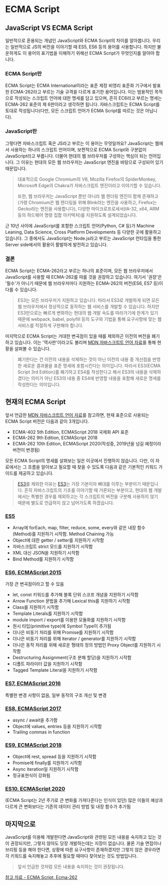 # ECMA Script

## JavaScript VS ECMA Script

일반적으로 혼용되는 개념인 JavaScript와 ECMA Script의 차이를 알아봅니다. 우리는 일반적으로 JS의 버전을 이야기할 때 ES5, ES6 등의 용어를 사용합니다. 하지만 불운하게도 이 용어의 표기법을 이해하기 위해선 ECMA Script가 무엇인지를 알아야 합니다.

### ECMA Script란

ECMA Script는 ECMA International이라는 표준 제정 비영리 표준화 기구에서 발표한 ECMA-262라고 부르는 기술 규격을 다르게 표기한 용어입니다. 이는 범용적인 목적으로 작성되는 스크립트 언어에 대한 명세를 담고 있으며, 흔히 EC6라고 부르는 명세는 ECMA-262 표준의 제 6판이라고 생각하면 됩니다. 자바스크립트는 ECMA Script를 토대로 작성됩니다(다만, 모든 스크립트 언어가 ECMA Script를 따르는 것은 아닙니다).

### JavaScript란

그렇다면 자바스크립트 혹은 JS라고 부르는 이 용어는 무엇일까요? JavaScript는 웹에서 사용하는 하나의 스크립트 언어이며, 보편적으로 ECMA Script와 구분없이 JavaScript라고 부릅니다. 더불어 현대의 웹 브라우저를 구성하는 핵심이 되는 언어입니다. 그 이유는 현대의 모든 웹 브라우저는 JavaScript 엔진을 바탕으로 구성되어 있기 때문입니다.

> 대표적으로 Google Chromium의 V8, Mozilla Firefox의 SpiderMonkey, Microsoft Edge의 Chakra가 자바스크립트 엔진이라고 이야기할 수 있습니다.
>
> 또한, 웹 브라우저는 JavaScript 뿐만 아니라 웹 렌더링 엔진이 함께 존재하고(가령 Chromium은 웹 렌더링을 위해 Blink라는 엔진을 사용하고, Firefox는 Gecko라는 엔진을 사용합니다), 다양한 마이크로프로세서(IA-32, x64, ARM 등의 하드웨어 명령 집합 아키텍처)를 지원하도록 설계되었습니다.

근 10년 사이에 JavaScript를 포함한 스크립트 언어(Python, C# 등)가 Machine Leaning, Data Science, Cross Platform Developments 등 다양한 곳에 활용하고 있습니다. 그 중에서도 JavaScript는 Node.js라고 부르는 JavaScript 런타임을 통한 Server side에서의 활용이 활발하게 발전하고 있습니다.

### 결론

ECMA Script는 ECMA-262라고 부르는 하나의 표준이며, 모든 웹 브라우저에서 JavaScript를 사용할 때 ECMA-262를 따를 것을 권장하고 있습니다. 여기서 '권장'은 '필수'가 아니기 때문에 웹 브라우저마다 지원하는 ECMA-262의 버전(ES6, ES7 등)이 다를 수 있습니다.

> ES3는 모든 브라우저가 지원하고 있습니다. 따라서 ES3로 개발하게 되면 모든 웹 브라우저에서 정상적으로 동작하는 웹 서비스를 개발할 수 있습니다. 하지만 ES3만으로는 빠르게 변화하는 현대의 웹 개발 속도를 따라가기에 한계가 있기 때문에 webpack, babel, polyfill 등의 도구와 기법을 통해 요구사항에 맞는 웹 서비스를 적절하게 구현해야 합니다.

마지막으로 ECMA Script는 거대한 변곡점이 있을 때를 제외하곤 이전의 버전을 폐기하고 있습니다. 이는 '역사판'이라고도 불리며 [MDN 자바스크립트 언어 자료](https://developer.mozilla.org/ko/docs/Web/JavaScript/%EC%96%B8%EC%96%B4_%EB%A6%AC%EC%86%8C%EC%8A%A4)를 통해 현황을 살펴볼 수 있습니다.

> 폐기한다는 건 이전의 내용을 삭제하는 것이 아닌 이전의 내용 중 개선점을 반영한 새로운 결과물을 표준 명세에 포함시킨다는 의미입니다. 따라서 ES3(ECMA Script 3rd Edition)를 폐기하고 ES4를 작성한다고 해서 ES3의 내용을 삭제하겠다는 의미가 아닌 ES3의 내용 중 ES4에 반영할 내용을 포함해 새로운 명세를 작성한다는 의미입니다.

## 현재의 ECMA Script

앞서 언급한 [MDN 자바스크립트 언어 자료](https://developer.mozilla.org/ko/docs/Web/JavaScript/%EC%96%B8%EC%96%B4_%EB%A6%AC%EC%86%8C%EC%8A%A4)를 참고하면, 현재 표준으로 사용되는 ECMA Script 버전은 다음과 같이 3개입니다.

- ECMA-402 5th Edition, ECMAScript 2018 국제화 API 표준
- ECMA-262 9th Edition, ECMAScript 2018
- ECMA-262 10th Edition, ECMAScript 2020(작성중, 2019년을 넘길 예정이라 버전이 변경됨)

모든 ECMA Script의 명세를 살펴보는 일은 이곳에서 진행하지 않습니다. 다만, 이 자료에서는 그 흐름을 알아보고 필요할 때 찾을 수 있도록 다음과 같은 기본적인 키워드 가이드를 제공하고 있습니다.

> [ES3](http://www.ecma-international.org/publications/files/ECMA-ST-ARCH/ECMA-262,%203rd%20edition,%20December%201999.pdf)를 제외한 이유는 [ES3](http://www.ecma-international.org/publications/files/ECMA-ST-ARCH/ECMA-262,%203rd%20edition,%20December%201999.pdf)는 가장 기본이자 뼈대를 이루는 부분이기 때문입니다. 흔히 자바스크립트의 기초를 이야기할 때 거론되는 부분이고, 현대의 웹 개발에서는 특별한 경우를 제외하고는 각 스크립트의 버전을 구분해 사용하지 않기 때문에 별도로 언급하지 않고 넘어가도록 하겠습니다.

### [ES5](http://www.ecma-international.org/publications/files/ECMA-ST-ARCH/ECMA-262%205th%20edition%20December%202009.pdf)

- Array에 forEach, map, filter, reduce, some, every와 같은 내장 함수(Method)를 지원하기 시작함. Method Chaining 가능
- Object에 대한 getter / setter를 지원하기 시작함
- 자바스크립트 strict 모드를 지원하기 시작함
- XML 대신 JSON을 지원하기 시작함
- Bind Method를 지원하기 시작함

### [ES6, ECMAScript 2015](http://www.ecma-international.org/ecma-262/6.0/)

가장 큰 변곡점이라고 할 수 있음

- let, const 키워드를 추가해 블록 단위 스코프 개념을 지원하기 시작함
- Arrow Function 문법을 추가해 Lexical this를 지원하기 시작함
- Class를 지원하기 시작함
- Template Literals를 지원하기 시작함
- module import / export를 이용한 모듈화를 지원하기 시작함
- 원시 타입(primitive type)에 Symbol Type이 추가됨
- 더나은 비동기 처리를 위해 Promise를 지원하기 시작함
- 더나은 비동기 처리를 위해 iterator / generator를 지원하기 시작함
- 더나은 동작 처리를 위해 새로운 형태의 정의 방법인 Proxy Object를 지원하기 시작함
- Destructuring Assignment(구조 분해 할당)을 지원하기 시작함
- 디폴트 파라미터 값을 지원하기 시작함
- Tagged Template Literal을 지원하기 시작함

### [ES7, ECMAScript 2016](http://www.ecma-international.org/ecma-262/7.0/)

특별한 변경 사항이 없음, 일부 동작의 구조 개선 및 변경

### [ES8, ECMAScript 2017](http://www.ecma-international.org/ecma-262/8.0/)

- async / await을 추가함
- Object에 values, entries 등을 지원하기 시작함
- Trailing commas in function

### [ES9, ECMAScript 2018](http://ecma-international.org/ecma-262/9.0/)

- Object에 rest, spread 등을 지원하기 시작함
- Promise에 finally를 지원하기 시작함
- Async iteration일 지원하기 시작함
- 정규표현식이 강화됨

### [ES10, ECMAScript 2020](https://tc39.es/ecma262/)

(ECMA Script는 2년 주기로 큰 변화를 가져다준다는 인식이 있던) 많은 이들의 예상과 다르게 큰 변화보다는 기존의 데이터 관리 방법 및 내장 함수가 추가됨

## 마지막으로

JavaScript를 이용해 개발한다면 JavaScript와 관련된 모든 내용을 숙지하고 있는 것이 권장되지만, 그렇지 않아도 당장 개발하는데는 지장이 없습니다. 물론 기술 면접이나 브리핑 등을 해야 한다면, 상황에 따른 요구사항이 존재하겠지만 그렇지 않은 경우라면 각 키워드를 숙지해놓고 추후에 필요할 때마다 찾아보는 것도 방법입니다.

> 앞서 언급한 것처럼 모든 내용을 숙지하는 것이 권장됩니다.

[참고 자료 - ECMA Script, Ecma-262](https://www.ecma-international.org/publications/files/ECMA-ST/Ecma-262.pdf)
